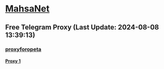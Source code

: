 
# [MahsaNet](https://t.me/mahsa_net)
## Free Telegram Proxy (Last Update: 2024-08-08 13:39:13)
### [proxyforopeta](https://t.me/proxyforopeta)
#### [Proxy 1](tg://proxy?server=103.161.35.185&port=888&secret=eeRighJJvXrFGRMCIMJdCQ)

    